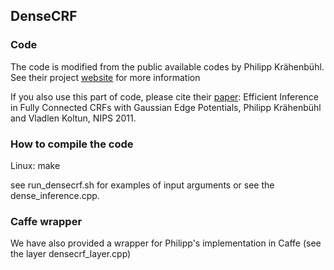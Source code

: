 ## DenseCRF 

### Code

The code is modified from the public available codes by Philipp Krähenbühl.
See their project [website](http://www.philkr.net/home/densecrf) for more information 

If you also use this part of code, please cite their [paper](http://googledrive.com/host/0B6qziMs8hVGieFg0UzE0WmZaOW8/papers/densecrf.pdf):
Efficient Inference in Fully Connected CRFs with Gaussian Edge Potentials, Philipp Krähenbühl and Vladlen Koltun, NIPS 2011.

### How to compile the code

Linux: 
make

see run_densecrf.sh for examples of input arguments or see the dense_inference.cpp.

### Caffe wrapper

We have also provided a wrapper for Philipp's implementation in Caffe (see the layer densecrf_layer.cpp)
